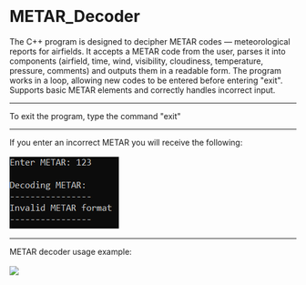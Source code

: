<br clear="both">
<h1 align="left">METAR_Decoder</h3>
The C++ program is designed to decipher METAR codes — meteorological reports for airfields. It accepts a METAR code from the user, parses it into components (airfield, time, wind, visibility, cloudiness, temperature, pressure, comments) and outputs them in a readable form.
The program works in a loop, allowing new codes to be entered before entering "exit". Supports basic METAR elements and correctly handles incorrect input.
<hr>
To exit the program, type the command "exit"
<br>

<hr>
If you enter an incorrect METAR you will receive the following:
<br>
<br>
<img src="Assets/invalid_format.png">
<hr>
METAR decoder usage example:
<br>
<br>
<img src="Assets/METAR_usage.gif">
